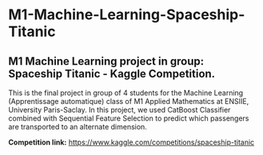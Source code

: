 # M1-Machine-Learning-Spaceship-Titanic
## M1 Machine Learning project in group: Spaceship Titanic - Kaggle Competition.

This is the final project in group of 4 students for the Machine Learning (Apprentissage automatique) class of M1 Applied Mathematics at ENSIIE, University Paris-Saclay.
In this project, we used CatBoost Classifier combined with Sequential Feature Selection to predict which passengers are transported to an alternate dimension.

**Competition link:** https://www.kaggle.com/competitions/spaceship-titanic
